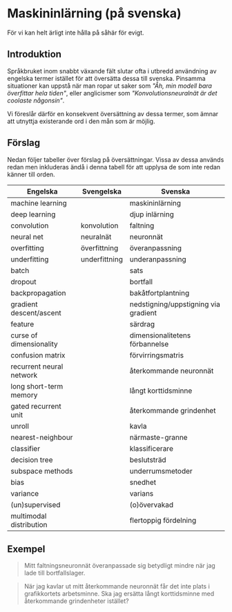 # Maskininlärning (på svenska)
För vi kan helt ärligt inte hålla på såhär för evigt.

## Introduktion

Språkbruket inom snabbt växande fält slutar ofta i utbredd användning av engelska termer istället för att översätta dessa till svenska. Pinsamma situationer kan uppstå när man ropar ut saker som _"Åh, min modell bara överfittar hela tiden"_, eller anglicismer som _"Konvolutionsneuralnät är det coolaste någonsin"_.

Vi föreslår därför en konsekvent översättning av dessa termer, som ämnar att utnyttja existerande ord i den mån som är möjlig.

## Förslag

Nedan följer tabeller över förslag på översättningar. Vissa av dessa används redan men inkluderas ändå i denna tabell för att upplysa de som inte redan känner till orden.

| Engelska | Svengelska | Svenska |
|--------------|----------------|-------------|
| machine learning | | maskininlärning |
| deep learning | | djup inlärning |
| convolution | konvolution | faltning |
| neural net | neuralnät | neuronnät |
| overfitting | överfittning | överanpassning |
| underfitting | underfittning | underanpassning |
| batch | | sats |
| dropout | | bortfall |
| backpropagation | | bakåtfortplantning |
| gradient descent/ascent | | nedstigning/uppstigning via gradient |
| feature | | särdrag |
| curse of dimensionality | | dimensionalitetens förbannelse |
| confusion matrix | | förvirringsmatris |
| recurrent neural network | | återkommande neuronnät |
| long short-term memory | | långt korttidsminne |
| gated recurrent unit | | återkommande grindenhet |
| unroll | | kavla |
| nearest-neighbour | | närmaste-granne |
| classifier | | klassificerare |
| decision tree | | beslutsträd |
| subspace methods | | underrumsmetoder |
| bias | | snedhet |
| variance | | varians |
| (un)supervised | | (o)övervakad |
| multimodal distribution | | flertoppig fördelning |




## Exempel

> Mitt faltningsneuronnät överanpassade sig betydligt mindre när jag lade till bortfallslager.

<!-- -->
> När jag kavlar ut mitt återkommande neuronnät får det inte plats i grafikkortets arbetsminne. Ska jag ersätta långt korttidsminne med återkommande grindenheter istället?
